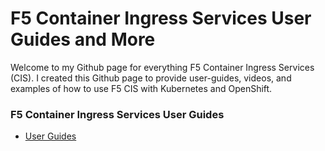 # F5 Container Ingress Services User Guides and More

Welcome to my Github page for everything F5 Container Ingress Services (CIS). I created this Github page to provide user-guides, videos, and examples of how to use F5 CIS with Kubernetes and OpenShift.

### F5 Container Ingress Services User Guides

* [User Guides](https://github.com/nandakishorepeddi/k8s-bigip-ctlr-mark/blob/main/user_guides/README.md)
